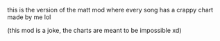 this is the version of the matt mod where every song has a crappy chart made by me lol 

(this mod is a joke, the charts are meant to be impossible xd)
